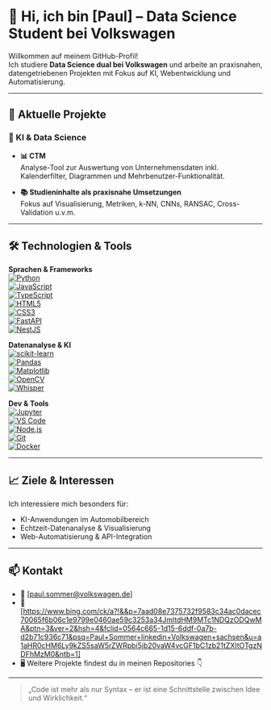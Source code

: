 # 👋 Hi, ich bin [Paul] – Data Science Student bei Volkswagen

Willkommen auf meinem GitHub-Profil!  
Ich studiere **Data Science dual bei Volkswagen** und arbeite an praxisnahen, datengetriebenen Projekten mit Fokus auf KI, Webentwicklung und Automatisierung.

---

## 🚀 Aktuelle Projekte

### 🧠 KI & Data Science
- **📊 CTM**  
  Analyse-Tool zur Auswertung von Unternehmensdaten inkl. Kalenderfilter, Diagrammen und Mehrbenutzer-Funktionalität. 
  
- **📚 Studieninhalte als praxisnahe Umsetzungen**  
  Fokus auf Visualisierung, Metriken, k-NN, CNNs, RANSAC, Cross-Validation u.v.m.

---

## 🛠️ Technologien & Tools

**Sprachen & Frameworks**  
[![Python](https://img.shields.io/badge/-Python-3776AB?style=flat&logo=python&logoColor=white)](https://www.python.org/)  
[![JavaScript](https://img.shields.io/badge/-JavaScript-F7DF1E?style=flat&logo=javascript&logoColor=black)](https://developer.mozilla.org/de/docs/Web/JavaScript)  
[![TypeScript](https://img.shields.io/badge/-TypeScript-3178C6?style=flat&logo=typescript&logoColor=white)](https://www.typescriptlang.org/)  
[![HTML5](https://img.shields.io/badge/-HTML5-E34F26?style=flat&logo=html5&logoColor=white)](https://developer.mozilla.org/de/docs/Web/HTML)  
[![CSS3](https://img.shields.io/badge/-CSS3-1572B6?style=flat&logo=css3&logoColor=white)](https://developer.mozilla.org/de/docs/Web/CSS)  
[![FastAPI](https://img.shields.io/badge/-FastAPI-009688?style=flat&logo=fastapi&logoColor=white)](https://fastapi.tiangolo.com/)  
[![NestJS](https://img.shields.io/badge/-NestJS-E0234E?style=flat&logo=nestjs&logoColor=white)](https://nestjs.com/)  

**Datenanalyse & KI**  
[![scikit-learn](https://img.shields.io/badge/-scikit--learn-F7931E?style=flat&logo=scikit-learn&logoColor=white)](https://scikit-learn.org/)  
[![Pandas](https://img.shields.io/badge/-Pandas-150458?style=flat&logo=pandas&logoColor=white)](https://pandas.pydata.org/)  
[![Matplotlib](https://img.shields.io/badge/-Matplotlib-11557C?style=flat)](https://matplotlib.org/)  
[![OpenCV](https://img.shields.io/badge/-OpenCV-5C3EE8?style=flat&logo=opencv&logoColor=white)](https://opencv.org/)  
[![Whisper](https://img.shields.io/badge/-Whisper-262626?style=flat&logo=openai&logoColor=white)](https://github.com/openai/whisper)

**Dev & Tools**  
[![Jupyter](https://img.shields.io/badge/-Jupyter-F37626?style=flat&logo=jupyter&logoColor=white)](https://jupyter.org/)  
[![VS Code](https://img.shields.io/badge/-VS%20Code-007ACC?style=flat&logo=visualstudiocode&logoColor=white)](https://code.visualstudio.com/)  
[![Node.js](https://img.shields.io/badge/-Node.js-339933?style=flat&logo=node.js&logoColor=white)](https://nodejs.org/)  
[![Git](https://img.shields.io/badge/-Git-F05032?style=flat&logo=git&logoColor=white)](https://git-scm.com/)  
[![Docker](https://img.shields.io/badge/-Docker-2496ED?style=flat&logo=docker&logoColor=white)](https://www.docker.com/)

---

## 📈 Ziele & Interessen

Ich interessiere mich besonders für:
- KI-Anwendungen im Automobilbereich
- Echtzeit-Datenanalyse & Visualisierung
- Web-Automatisierung & API-Integration

---

## 📫 Kontakt

- 📧 [paul.sommer@volkswagen.de]
- 🔗 [https://www.bing.com/ck/a?!&&p=7aad08e7375732f9583c34ac0dacec70065f6b06c1e9799e0460ae59c3253a34JmltdHM9MTc1NDQzODQwMA&ptn=3&ver=2&hsh=4&fclid=0564c665-1d15-6ddf-0a7b-d2b71c936c71&psq=Paul+Sommer+linkedin+Volkswagen+sachsen&u=a1aHR0cHM6Ly9kZS5saW5rZWRpbi5jb20vaW4vcGF1bC1zb21tZXItOTgzNDFhMzM0&ntb=1]
- 🖥️ Weitere Projekte findest du in meinen Repositories 👇

---

> „Code ist mehr als nur Syntax – er ist eine Schnittstelle zwischen Idee und Wirklichkeit.“
